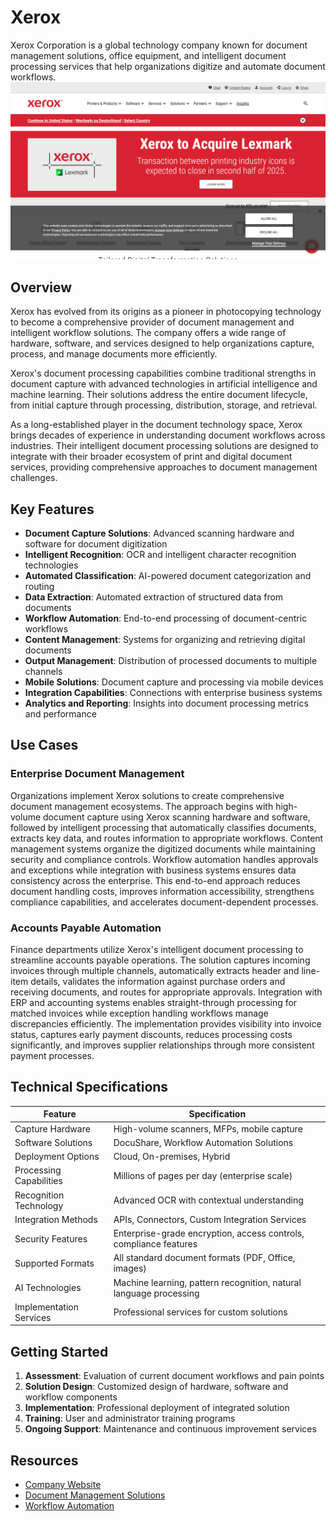 
# Xerox

Xerox Corporation is a global technology company known for document management solutions, office equipment, and intelligent document processing services that help organizations digitize and automate document workflows.
![Xerox](assets\xerox.png)

## Overview

Xerox has evolved from its origins as a pioneer in photocopying technology to become a comprehensive provider of document management and intelligent workflow solutions. The company offers a wide range of hardware, software, and services designed to help organizations capture, process, and manage documents more efficiently.

Xerox's document processing capabilities combine traditional strengths in document capture with advanced technologies in artificial intelligence and machine learning. Their solutions address the entire document lifecycle, from initial capture through processing, distribution, storage, and retrieval.

As a long-established player in the document technology space, Xerox brings decades of experience in understanding document workflows across industries. Their intelligent document processing solutions are designed to integrate with their broader ecosystem of print and digital document services, providing comprehensive approaches to document management challenges.

## Key Features

- **Document Capture Solutions**: Advanced scanning hardware and software for document digitization
- **Intelligent Recognition**: OCR and intelligent character recognition technologies
- **Automated Classification**: AI-powered document categorization and routing
- **Data Extraction**: Automated extraction of structured data from documents
- **Workflow Automation**: End-to-end processing of document-centric workflows
- **Content Management**: Systems for organizing and retrieving digital documents
- **Output Management**: Distribution of processed documents to multiple channels
- **Mobile Solutions**: Document capture and processing via mobile devices
- **Integration Capabilities**: Connections with enterprise business systems
- **Analytics and Reporting**: Insights into document processing metrics and performance

## Use Cases

### Enterprise Document Management

Organizations implement Xerox solutions to create comprehensive document management ecosystems. The approach begins with high-volume document capture using Xerox scanning hardware and software, followed by intelligent processing that automatically classifies documents, extracts key data, and routes information to appropriate workflows. Content management systems organize the digitized documents while maintaining security and compliance controls. Workflow automation handles approvals and exceptions while integration with business systems ensures data consistency across the enterprise. This end-to-end approach reduces document handling costs, improves information accessibility, strengthens compliance capabilities, and accelerates document-dependent processes.

### Accounts Payable Automation

Finance departments utilize Xerox's intelligent document processing to streamline accounts payable operations. The solution captures incoming invoices through multiple channels, automatically extracts header and line-item details, validates the information against purchase orders and receiving documents, and routes for appropriate approvals. Integration with ERP and accounting systems enables straight-through processing for matched invoices while exception handling workflows manage discrepancies efficiently. The implementation provides visibility into invoice status, captures early payment discounts, reduces processing costs significantly, and improves supplier relationships through more consistent payment processes.

## Technical Specifications

| Feature | Specification |
|---------|---------------|
| Capture Hardware | High-volume scanners, MFPs, mobile capture |
| Software Solutions | DocuShare, Workflow Automation Solutions |
| Deployment Options | Cloud, On-premises, Hybrid |
| Processing Capabilities | Millions of pages per day (enterprise scale) |
| Recognition Technology | Advanced OCR with contextual understanding |
| Integration Methods | APIs, Connectors, Custom Integration Services |
| Security Features | Enterprise-grade encryption, access controls, compliance features |
| Supported Formats | All standard document formats (PDF, Office, images) |
| AI Technologies | Machine learning, pattern recognition, natural language processing |
| Implementation Services | Professional services for custom solutions |

## Getting Started

1. **Assessment**: Evaluation of current document workflows and pain points
2. **Solution Design**: Customized design of hardware, software and workflow components
3. **Implementation**: Professional deployment of integrated solution
4. **Training**: User and administrator training programs
5. **Ongoing Support**: Maintenance and continuous improvement services

## Resources

- [Company Website](https://www.xerox.com/)
- [Document Management Solutions](https://www.xerox.com/en-us/services/enterprise-content-management)
- [Workflow Automation](https://www.xerox.com/en-us/services/workflow-automation)

